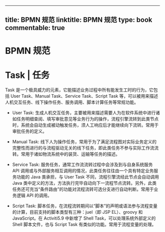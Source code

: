 
---
title: BPMN 规范
linktitle: BPMN 规范
type: book
commentable: true
---

# BPMN 规范

# Task | 任务

Task 是一个极具威力的元素，它能描述业务过程中所有能发生工时的行为，它包括 User Task、Manual Task、Service Task、Script Task 等，可以被用来描述人机交互任务、线下操作任务、服务调用、脚本计算任务等常规功能。

- User Task: 生成人机交互任务，主要被用来描述需要人为在软件系统中进行诸如任务明细查阅、填写审批意见等业务行为的操作，流程引擎流转到此类节点时，系统会自动生成被动触发任务，须人工响应后才能继续向下流转。常用于审批任务的定义。

- Manual Task: 线下人为操作任务，常用于为了满足流程图对实际业务定义的完整性而进行的与流程驱动无关的线下任务，即此类任务不参与实际工作流流转。常用于诸如物流系统中的装货、运输等任务的描述。

- Service Task: 服务任务，通常工作流流转过程中会涉及到与自身系统服务 API 调用或与外部服务相互调用的情况，此类任务往往由一个具有特定业务服务功能的 Java 类承担，与 User Task 不同，流程引擎流经此节点会自动调用 Java 类中定义的方法，方法执行完毕自动向下一流程节点流转。另外，此类任务还可充当“条件路由”的功能对流程流转可选分支进行自动判断。常用于业务逻辑 API 的调用。

- Script Task: 脚本任务，在流程流转期间以“脚本”的声明或语法参与流程变量的计算，目前支持的脚本类型有三种：juel（即 JSP EL）、groovy 和 JavaScript。在 Activiti5.9 中新增了 Shell Task，可以处理系统外部定义的 Shell 脚本文件，也与 Script Task 有类似的功能。常用于流程变量的处理。

    